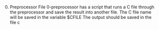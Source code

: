 0. Preprocessor
File 0-preprocessor has a script that runs a C file through the preprocessor and save the result into another file.
    The C file name will be saved in the variable $CFILE
    The output should be saved in the file c
